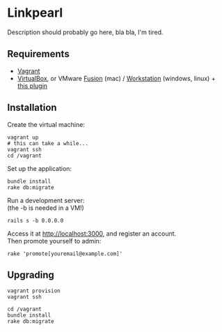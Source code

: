 Linkpearl
=========

Description should probably go here, bla bla, I'm tired.

Requirements
------------

* [Vagrant](http://vagrantup.com)
* [VirtualBox](https://virtualbox.org), or VMware [Fusion](http://vmware.com/products/fusion/) (mac) / [Workstation](http://vmware.com/products/workstation/) (windows, linux) + [this plugin](http://www.vagrantup.com/vmware)

Installation
------------

Create the virtual machine:

    vagrant up
    # this can take a while...
    vagrant ssh
    cd /vagrant

Set up the application:

    bundle install
    rake db:migrate

Run a development server:  
(the -b is needed in a VM!)

    rails s -b 0.0.0.0

Access it at <http://localhost:3000>, and register an account.  
Then promote yourself to admin:

    rake 'promote[youremail@example.com]'

Upgrading
---------

    vagrant provision
    vagrant ssh
    
    cd /vagrant
    bundle install
    rake db:migrate
